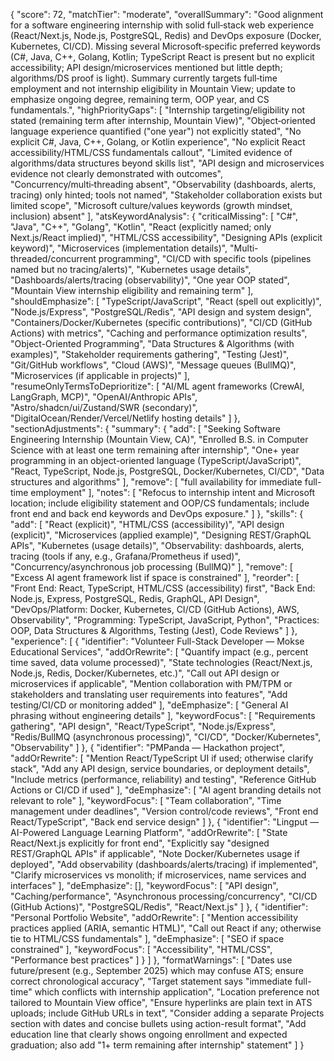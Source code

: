 {
"score": 72,
"matchTier": "moderate",
"overallSummary": "Good alignment for a software engineering internship with solid full‑stack web experience (React/Next.js, Node.js, PostgreSQL, Redis) and DevOps exposure (Docker, Kubernetes, CI/CD). Missing several Microsoft‑specific preferred keywords (C#, Java, C++, Golang, Kotlin; TypeScript React is present but no explicit accessibility; API design/microservices mentioned but little depth; algorithms/DS proof is light). Summary currently targets full‑time employment and not internship eligibility in Mountain View; update to emphasize ongoing degree, remaining term, OOP year, and CS fundamentals.",
"highPriorityGaps": [
"Internship targeting/eligibility not stated (remaining term after internship, Mountain View)",
"Object‑oriented language experience quantified (\"one year\") not explicitly stated",
"No explicit C#, Java, C++, Golang, or Kotlin experience",
"No explicit React accessibility/HTML/CSS fundamentals callout",
"Limited evidence of algorithms/data structures beyond skills list",
"API design and microservices evidence not clearly demonstrated with outcomes",
"Concurrency/multi‑threading absent",
"Observability (dashboards, alerts, tracing) only hinted; tools not named",
"Stakeholder collaboration exists but limited scope",
"Microsoft culture/values keywords (growth mindset, inclusion) absent"
],
"atsKeywordAnalysis": {
"criticalMissing": [
"C#",
"Java",
"C++",
"Golang",
"Kotlin",
"React (explicitly named; only Next.js/React implied)",
"HTML/CSS accessibility",
"Designing APIs (explicit keyword)",
"Microservices (implementation details)",
"Multi-threaded/concurrent programming",
"CI/CD with specific tools (pipelines named but no tracing/alerts)",
"Kubernetes usage details",
"Dashboards/alerts/tracing (observability)",
"One year OOP stated",
"Mountain View internship eligibility and remaining term"
],
"shouldEmphasize": [
"TypeScript/JavaScript",
"React (spell out explicitly)",
"Node.js/Express",
"PostgreSQL/Redis",
"API design and system design",
"Containers/Docker/Kubernetes (specific contributions)",
"CI/CD (GitHub Actions) with metrics",
"Caching and performance optimization results",
"Object-Oriented Programming",
"Data Structures & Algorithms (with examples)",
"Stakeholder requirements gathering",
"Testing (Jest)",
"Git/GitHub workflows",
"Cloud (AWS)",
"Message queues (BullMQ)",
"Microservices (if applicable in projects)"
],
"resumeOnlyTermsToDeprioritize": [
"AI/ML agent frameworks (CrewAI, LangGraph, MCP)",
"OpenAI/Anthropic APIs",
"Astro/shadcn/ui/Zustand/SWR (secondary)",
"DigitalOcean/Render/Vercel/Netlify hosting details"
]
},
"sectionAdjustments": {
"summary": {
"add": [
"Seeking Software Engineering Internship (Mountain View, CA)",
"Enrolled B.S. in Computer Science with at least one term remaining after internship",
"One+ year programming in an object-oriented language (TypeScript/JavaScript)",
"React, TypeScript, Node.js, PostgreSQL, Docker/Kubernetes, CI/CD",
"Data structures and algorithms"
],
"remove": [
"full availability for immediate full-time employment"
],
"notes": [
"Refocus to internship intent and Microsoft location; include eligibility statement and OOP/CS fundamentals; include front end and back end keywords and DevOps exposure."
]
},
"skills": {
"add": [
"React (explicit)",
"HTML/CSS (accessibility)",
"API design (explicit)",
"Microservices (applied example)",
"Designing REST/GraphQL APIs",
"Kubernetes (usage details)",
"Observability: dashboards, alerts, tracing (tools if any, e.g., Grafana/Prometheus if used)",
"Concurrency/asynchronous job processing (BullMQ)"
],
"remove": [
"Excess AI agent framework list if space is constrained"
],
"reorder": [
"Front End: React, TypeScript, HTML/CSS (accessibility) first",
"Back End: Node.js, Express, PostgreSQL, Redis, GraphQL, API Design",
"DevOps/Platform: Docker, Kubernetes, CI/CD (GitHub Actions), AWS, Observability",
"Programming: TypeScript, JavaScript, Python",
"Practices: OOP, Data Structures & Algorithms, Testing (Jest), Code Reviews"
]
},
"experience": [
{
"identifier": "Volunteer Full-Stack Developer — Mokse Educational Services",
"addOrRewrite": [
"Quantify impact (e.g., percent time saved, data volume processed)",
"State technologies (React/Next.js, Node.js, Redis, Docker/Kubernetes, etc.)",
"Call out API design or microservices if applicable",
"Mention collaboration with PM/TPM or stakeholders and translating user requirements into features",
"Add testing/CI/CD or monitoring added"
],
"deEmphasize": [
"General AI phrasing without engineering details"
],
"keywordFocus": [
"Requirements gathering",
"API design",
"React/TypeScript",
"Node.js/Express",
"Redis/BullMQ (asynchronous processing)",
"CI/CD",
"Docker/Kubernetes",
"Observability"
]
},
{
"identifier": "PMPanda — Hackathon project",
"addOrRewrite": [
"Mention React/TypeScript UI if used; otherwise clarify stack",
"Add any API design, service boundaries, or deployment details",
"Include metrics (performance, reliability) and testing",
"Reference GitHub Actions or CI/CD if used"
],
"deEmphasize": [
"AI agent branding details not relevant to role"
],
"keywordFocus": [
"Team collaboration",
"Time management under deadlines",
"Version control/code reviews",
"Front end React/TypeScript",
"Back end service design"
]
},
{
"identifier": "Lingput — AI-Powered Language Learning Platform",
"addOrRewrite": [
"State React/Next.js explicitly for front end",
"Explicitly say \"designed REST/GraphQL APIs\" if applicable",
"Note Docker/Kubernetes usage if deployed",
"Add observability (dashboards/alerts/tracing) if implemented",
"Clarify microservices vs monolith; if microservices, name services and interfaces"
],
"deEmphasize": [],
"keywordFocus": [
"API design",
"Caching/performance",
"Asynchronous processing/concurrency",
"CI/CD (GitHub Actions)",
"PostgreSQL/Redis",
"React/Next.js"
]
},
{
"identifier": "Personal Portfolio Website",
"addOrRewrite": [
"Mention accessibility practices applied (ARIA, semantic HTML)",
"Call out React if any; otherwise tie to HTML/CSS fundamentals"
],
"deEmphasize": [
"SEO if space constrained"
],
"keywordFocus": [
"Accessibility",
"HTML/CSS",
"Performance best practices"
]
}
]
},
"formatWarnings": [
"Dates use future/present (e.g., September 2025) which may confuse ATS; ensure correct chronological accuracy",
"Target statement says \"immediate full-time\" which conflicts with internship application",
"Location preference not tailored to Mountain View office",
"Ensure hyperlinks are plain text in ATS uploads; include GitHub URLs in text",
"Consider adding a separate Projects section with dates and concise bullets using action-result format",
"Add education line that clearly shows ongoing enrollment and expected graduation; also add \"1+ term remaining after internship\" statement"
]
}
